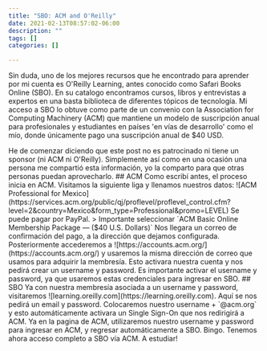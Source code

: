 ```yaml
---
title: "SBO: ACM and O'Reilly"
date: 2021-02-13T08:57:02-06:00
description: ""
tags: []
categories: []

---
```


Sin duda, uno de los mejores recursos que he encontrado para aprender por mi cuenta es O'Reilly Learning, antes conocido como Safari Books Online (SBO). En su catalogo encontramos cursos, libros y entrevistas a expertos en una basta biblioteca de diferentes tópicos de tecnología. Mi acceso a SBO lo obtuve como parte de un convenio con la Association for Computing Machinery (ACM) que mantiene un modelo de suscripción anual para profesionales y estudiantes en países 'en vías de desarrollo' como el mío, donde únicamente pago una suscripción anual de $40 USD.

<!--more--!>

He de comenzar diciendo que este post no es patrocinado ni tiene un sponsor (ni ACM ni O'Reilly). Simplemente así como en una ocasión una persona me compartió esta información, yo la comparto para que otras personas puedan aprovecharlo.

## ACM

Como escribí antes, el proceso inicia en ACM. Visitamos la siguiente liga y llenamos nuestros datos:

![ACM Professional for Mexico](https://services.acm.org/public/qj/proflevel/proflevel_control.cfm?level=2&country=Mexico&form_type=Professional&promo=LEVEL)

Se puede pagar por PayPal.

> Importante seleccionar `ACM Basic Online Membership Package — ($40 U.S. Dollars)`

Nos llegara un correo de confirmación del pago, a la dirección que dejamos configurada.

Posteriormente accederemos a ![https://accounts.acm.org/](https://accounts.acm.org/) y usaremos la misma dirección de correo que usamos para adquirir la membresía. Esto activara nuestra cuenta y nos pedirá crear un username y password. Es importante activar el username  y password, ya que usaremos estas credenciales para ingresar en SBO.

## SBO

Ya con nuestra membresía asociada a un username y password, visitaremos ![learning.oreilly.com](https://learning.oreilly.com). Aquí se nos pedirá un email y password. Colocaremos nuestro username + `@acm.org` y esto automáticamente activara un Single Sign-On que nos redirigirá a ACM. 

Ya en la pagina de ACM, utilizaremos nuestro username y password para ingresar en ACM, y regresar automáticamente a SBO. Bingo. Tenemos ahora acceso completo a SBO vía ACM.

A estudiar!
